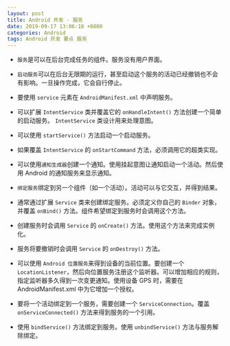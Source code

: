 ```yaml
---
layout: post
title: Android 开发 - 服务
date: 2019-09-17 13:06:18 +0800
categories: Android
tags: Android 开发 要点 服务
---
```

- `服务`是可以在后台完成任务的组件。服务没有用户界面。

- `启动服务`可以在后台无限期的运行，甚至启动这个服务的活动已经撤销也不会有影响。一旦操作完成，它会自行停止。

- 要使用 `service` 元素在 `AndroidManifest.xml` 中声明服务。

- 可以扩展 `IntentService` 类并覆盖它的 `onHandleIntent()` 方法创建一个简单的启动服务。 `IntentService` 类设计用来处理意图。

- 可以使用 `startService()` 方法启动一个启动服务。

- 如果覆盖 `IntentService` 的 `onStartCommand` 方法，必须调用它的超类实现。

- 可以使用`通知生成器`创建一个通知。使用挂起意图让通知启动一个活动。然后使用 Android 的通知服务来显示通知。

- `绑定服务`绑定到另一个组件（如一个活动）。活动可以与它交互，并得到结果。

- 通常通过扩展 `Service` 类来创建绑定服务。必须定义你自己的 `Binder` 对象，并覆盖 `onBind()` 方法。组件希望绑定到服务时会调用这个方法。

- 创建服务时会调用 `Service` 的 `onCreate()` 方法。使用这个方法来完成实例化。

- 服务将要撤销时会调用 `Service` 的 `onDestroy()` 方法。

- 可以使用 `Android 位置服务`来得到设备的当前位置。要创建一个 `LocationListener`，然后向位置服务注册这个监听器。可以增加相应的规则，指定监听器多久得到一次变更通知。使用设备 GPS 时，需要在 AndroidManifest.xml 中为它增加一个授权。

- 要将一个活动绑定到一个服务，需要创建一个 `ServiceConnection`。覆盖 `onServiceConnected()` 方法来得到服务的一个引用。

- 使用 `bindService()` 方法绑定到服务。使用 `unbindService()` 方法与服务解除绑定。